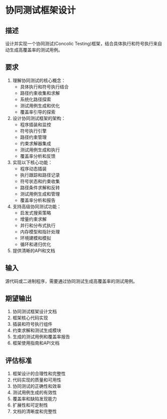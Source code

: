# 协同测试框架设计

## 描述
设计并实现一个协同测试(Concolic Testing)框架，结合具体执行和符号执行来自动生成高覆盖率的测试用例。

## 要求
1. 理解协同测试的核心概念：
   - 具体执行和符号执行结合
   - 路径约束收集和求解
   - 系统化路径探索
   - 测试用例生成和优化
   - 覆盖率引导的探索
2. 设计协同测试框架的架构：
   - 程序插装和监控
   - 符号执行引擎
   - 路径约束管理
   - 约束求解器集成
   - 测试用例生成和执行
   - 覆盖率分析和反馈
3. 实现以下核心功能：
   - 程序动态插装
   - 执行跟踪和路径记录
   - 符号状态和约束收集
   - 路径条件求解和反转
   - 测试用例生成和管理
   - 覆盖率分析和报告
4. 支持高级协同测试功能：
   - 启发式搜索策略
   - 增量约束求解
   - 并行和分布式执行
   - 内存模型和指针处理
   - 环境建模和模拟
   - 循环和递归优化
5. 提供清晰的API和文档

## 输入
源代码或二进制程序，需要通过协同测试生成高覆盖率的测试用例。

## 期望输出
1. 协同测试框架设计文档
2. 框架核心代码实现
3. 插装和符号执行组件
4. 约束求解和测试生成模块
5. 生成的测试用例和覆盖率报告
6. 框架使用指南和API文档

## 评估标准
1. 框架设计的合理性和完整性
2. 代码实现的质量和可用性
3. 协同测试的正确性和效率
4. 测试用例生成的有效性
5. 覆盖率和缺陷发现能力
6. 扩展性和可定制性
7. 文档的清晰度和完整性